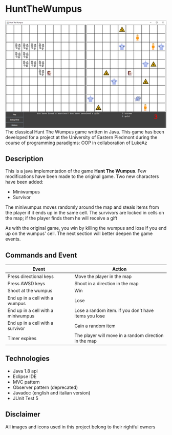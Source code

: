 # HuntTheWumpus
![gamePreview](https://raw.githubusercontent.com/DaveDeDave/HuntTheWumpus/main/docs/gamePreview.png?token=ASKQWYVZQZKMUTLIL3HPCXLARRXIC)
The classical Hunt The Wumpus game written in Java. 
This game has been developed for a project at the University of Eastern Piedmont during the course of programming paradigms: OOP in collaboration of LukeAz

## Description
This is a java implementation of the game **Hunt The Wumpus**.
Few modifications have been made to the original game. Two new characters have been added:
- Miniwumpus
- Survivor

The miniwumpus moves randomly around the map and steals items from the player if it ends up in the same cell.
The survivors are locked in cells on the map; if the player finds them he will receive a gift

As with the original game, you win by killing the wumpus and lose if you end up on the wumpus' cell.
The next section will better deepen the game events.

## Commands and Event
| Event | Action |
| ----------- | ----------- |
| Press directional keys | Move the player in the map |
| Press AWSD keys | Shoot in a direction in the map |
| Shoot at the wumpus | Win |
| End up in a cell with a wumpus | Lose |
| End up in a cell with a miniwumpus | Lose a random item. if you don't have items you lose |
| End up in a cell with a survivor | Gain a random item |
| Timer expires | The player will move in a random direction in the map |

## Technologies
- Java 1.8 api
- Eclipse IDE
- MVC pattern
- Observer pattern (deprecated)
- Javadoc (english and italian version)
- JUnit Test 5

## Disclaimer
All images and icons used in this project belong to their rightful owners

